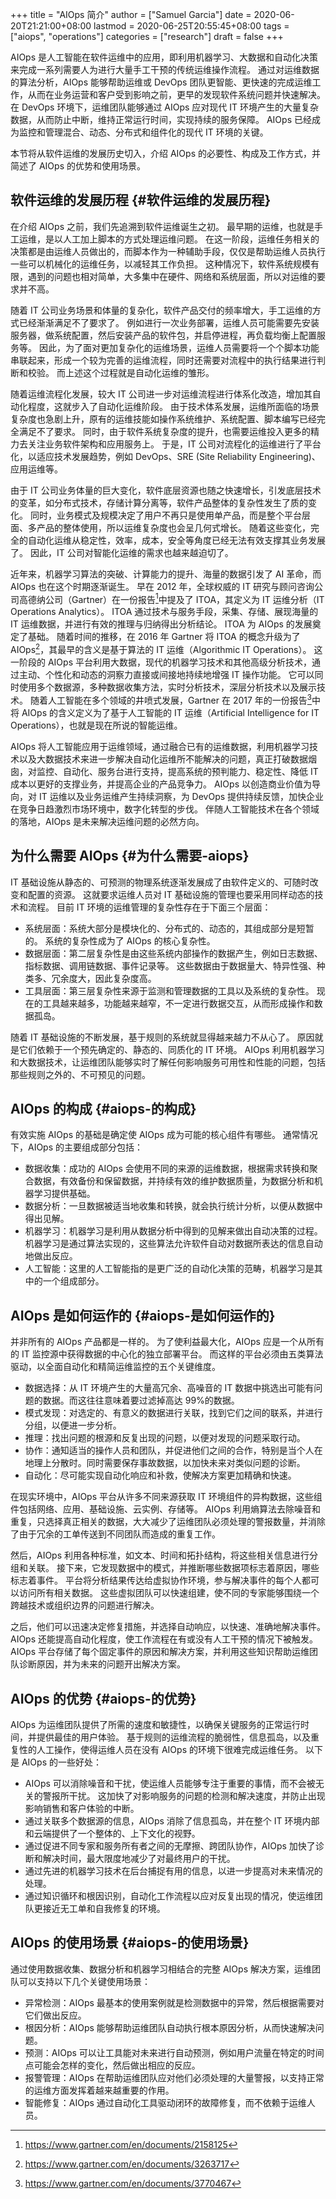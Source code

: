 +++
title = "AIOps 简介"
author = ["Samuel Garcia"]
date = 2020-06-20T21:21:00+08:00
lastmod = 2020-06-25T20:55:45+08:00
tags = ["aiops", "operations"]
categories = ["research"]
draft = false
+++

AIOps 是人工智能在软件运维中的应用，即利用机器学习、大数据和自动化决策来完成一系列需要人为进行大量手工干预的传统运维操作流程。
通过对运维数据的算法分析，AIOps 能够帮助运维或 DevOps 团队更智能、更快速的完成运维工作，从而在业务运营和客户受到影响之前，更早的发现软件系统问题并快速解决。
在 DevOps 环境下，运维团队能够通过 AIOps 应对现代 IT 环境产生的大量复杂数据，从而防止中断，维持正常运行时间，实现持续的服务保障。
AIOps 已经成为监控和管理混合、动态、分布式和组件化的现代 IT 环境的关键。

本节将从软件运维的发展历史切入，介绍 AIOps 的必要性、构成及工作方式，并简述了 AIOps 的优势和使用场景。

<!--more-->


## 软件运维的发展历程 {#软件运维的发展历程}

在介绍 AIOps 之前，我们先追溯到软件运维诞生之初。
最早期的运维，也就是手工运维，是以人工加上脚本的方式处理运维问题。
在这一阶段，运维任务相关的决策都是由运维人员做出的，而脚本作为一种辅助手段，仅仅是帮助运维人员执行一些可以机械化的运维任务，以减轻其工作负担。
这种情况下，软件系统规模有限，遇到的问题也相对简单，大多集中在硬件、网络和系统层面，所以对运维的要求并不高。

随着 IT 公司业务场景和体量的复杂化，软件产品交付的频率增大，手工运维的方式已经渐渐满足不了要求了。
例如进行一次业务部署，运维人员可能需要先安装服务器，做系统配置，然后安装产品的软件包，并启停进程，再负载均衡上配置服务等。
因此，为了面对更加复杂化的运维场景，运维人员需要将一个个脚本功能串联起来，形成一个较为完善的运维流程，同时还需要对流程中的执行结果进行判断和校验。
而上述这个过程就是自动化运维的雏形。

随着运维流程化发展，较大 IT 公司进一步对运维流程进行体系化改造，增加其自动化程度，这就步入了自动化运维阶段。
由于技术体系发展，运维所面临的场景复杂度也急剧上升，原有的运维技能如操作系统维护、系统配置、脚本编写已经完全满足不了要求。
同时，由于软件系统复杂度的提升，也需要运维投入更多的精力去关注业务软件架构和应用服务上。
于是，IT 公司对流程化的运维进行了平台化，以适应技术发展趋势，例如 DevOps、SRE (Site Reliability Engineering)、应用运维等。

由于 IT 公司业务体量的巨大变化，软件底层资源也随之快速增长，引发底层技术的变革，如分布式技术，存储计算分离等，软件产品整体的复杂性发生了质的变化。
同时，业务模式及规模决定了用户不再只是使用单产品，而是整个平台层面、多产品的整体使用，所以运维复杂度也会呈几何式增长。
随着这些变化，完全的自动化运维从稳定性，效率，成本，安全等角度已经无法有效支撑其业务发展了。
因此，IT 公司对智能化运维的需求也越来越迫切了。

近年来，机器学习算法的突破、计算能力的提升、海量的数据引发了 AI 革命，而 AIOps 也在这个时期逐渐诞生。
早在 2012 年，全球权威的 IT 研究与顾问咨询公司高德纳公司（Gartner）在一份报告[^fn:1]中提及了 ITOA，其定义为 IT 运维分析（IT Operations Analytics）。
ITOA 通过技术与服务手段，采集、存储、展现海量的 IT 运维数据，并进行有效的推理与归纳得出分析结论。
ITOA 为 AIOps 的发展奠定了基础。
随着时间的推移，在 2016 年 Gartner 将 ITOA 的概念升级为了 AIOps[^fn:2]，其最早的含义是基于算法的 IT 运维（Algorithmic IT Operations）。
这一阶段的 AIOps 平台利用大数据，现代的机器学习技术和其他高级分析技术，通过主动、个性化和动态的洞察力直接或间接地持续地增强 IT 操作功能。
它可以同时使用多个数据源，多种数据收集方法，实时分析技术，深层分析技术以及展示技术。
随着人工智能在多个领域的井喷式发展，Gartner 在 2017 年的一份报告[^fn:3]中将 AIOps 的含义定义为了基于人工智能的 IT 运维（Artificial Intelligence for IT Operations），也就是现在所说的智能运维。

AIOps 将人工智能应用于运维领域，通过融合已有的运维数据，利用机器学习技术以及大数据技术来进一步解决自动化运维所不能解决的问题，真正打破数据烟囱，对监控、自动化、服务台进行支持，提高系统的预判能力、稳定性、降低 IT 成本以更好的支撑业务，并提高企业的产品竞争力。
AIOps 以创造商业价值为导向，对 IT 运维以及业务运维产生持续洞察，为 DevOps 提供持续反馈，加快企业在竞争日趋激烈市场环境中，数字化转型的步伐。
伴随人工智能技术在各个领域的落地，AIOps 是未来解决运维问题的必然方向。


## 为什么需要 AIOps {#为什么需要-aiops}

IT 基础设施从静态的、可预测的物理系统逐渐发展成了由软件定义的、可随时改变和配置的资源。
这就要求运维人员对 IT 基础设施的管理也要采用同样动态的技术和流程。
目前 IT 环境的运维管理的复杂性存在于下面三个层面：

-   系统层面：系统大部分是模块化的、分布式的、动态的，其组成部分是短暂的。
    系统的复杂性成为了 AIOps 的核心复杂性。
-   数据层面：第二层复杂性是由这些系统内部操作的数据产生，例如日志数据、指标数据、调用链数据、事件记录等。
    这些数据由于数据量大、特异性强、种类多、冗余度大，因此复杂度高。
-   工具层面：第三层复杂性来源于监测和管理数据的工具以及系统的复杂性。
    现在的工具越来越多，功能越来越窄，不一定进行数据交互，从而形成操作和数据孤岛。

随着 IT 基础设施的不断发展，基于规则的系统就显得越来越力不从心了。
原因就是它们依赖于一个预先确定的、静态的、同质化的 IT 环境。
AIOps 利用机器学习和大数据技术，让运维团队能够实时了解任何影响服务可用性和性能的问题，包括那些规则之外的、不可预见的问题。


## AIOps 的构成 {#aiops-的构成}

有效实施 AIOps 的基础是确定使 AIOps 成为可能的核心组件有哪些。
通常情况下，AIOps 的主要组成部分包括：

-   数据收集：成功的 AIOps 会使用不同的来源的运维数据，根据需求转换和聚合数据，有效备份和保留数据，并持续有效的维护数据质量，为数据分析和机器学习提供基础。
-   数据分析：一旦数据被适当地收集和转换，就会执行统计分析，以便从数据中得出见解。
-   机器学习：机器学习是利用从数据分析中得到的见解来做出自动决策的过程。
    机器学习是通过算法实现的，这些算法允许软件自动对数据所表达的信息自动地做出反应。
-   人工智能：这里的人工智能指的是更广泛的自动化决策的范畴，机器学习是其中的一个组成部分。


## AIOps 是如何运作的 {#aiops-是如何运作的}

并非所有的 AIOps 产品都是一样的。
为了使利益最大化，AIOps 应是一个从所有的 IT 监控源中获得数据的中心化的独立部署平台。
而这样的平台必须由五类算法驱动，以全面自动化和精简运维监控的五个关键维度。

-   数据选择：从 IT 环境产生的大量高冗余、高噪音的 IT 数据中挑选出可能有问题的数据。而这往往意味着要过滤掉高达 99%的数据。
-   模式发现：对选定的、有意义的数据进行关联，找到它们之间的联系，并进行分组，以便进一步分析。
-   推理：找出问题的根源和反复出现的问题，以便对发现的问题采取行动。
-   协作：通知适当的操作人员和团队，并促进他们之间的合作，特别是当个人在地理上分散时。同时需要保存事故数据，以加快未来对类似问题的诊断。
-   自动化：尽可能实现自动化响应和补救，使解决方案更加精确和快速。

在现实环境中，AIOps 平台从许多不同来源获取 IT 环境组件的异构数据，这些组件包括网络、应用、基础设施、云实例、存储等。
AIOps 利用熵算法去除噪音和重复，只选择真正相关的数据，大大减少了运维团队必须处理的警报数量，并消除了由于冗余的工单传送到不同团队而造成的重复工作。

然后，AIOps 利用各种标准，如文本、时间和拓扑结构，将这些相关信息进行分组和关联。
接下来，它发现数据中的模式，并推断哪些数据项标志着原因，哪些标志着事件。
平台将分析结果传达给虚拟协作环境，参与解决事件的每个人都可以访问所有相关数据。
这些虚拟团队可以快速组建，使不同的专家能够围绕一个跨越技术或组织边界的问题进行解决。

之后，他们可以迅速决定修复措施，并选择自动响应，以快速、准确地解决事件。
AIOps 还能提高自动化程度，使工作流程在有或没有人工干预的情况下被触发。
AIOps 平台存储了每个固定事件的原因和解决方案，并利用这些知识帮助运维团队诊断原因，并为未来的问题开出解决方案。


## AIOps 的优势 {#aiops-的优势}

AIOps 为运维团队提供了所需的速度和敏捷性，以确保关键服务的正常运行时间，并提供最佳的用户体验。
基于规则的运维流程的脆弱性，信息孤岛，以及重复性的人工操作，使得运维人员在没有 AIOps 的环境下很难完成运维任务。
以下是 AIOps 的一些好处：

-   AIOps 可以消除噪音和干扰，使运维人员能够专注于重要的事情，而不会被无关的警报所干扰。
    这加快了对影响服务的问题的检测和解决速度，并防止出现影响销售和客户体验的中断。
-   通过关联多个数据源的信息，AIOps 消除了信息孤岛，并在整个 IT 环境内部和云端提供了一个整体的、上下文化的视野。
-   通过促进不同专家和服务所有者之间的无摩擦、跨团队协作，AIOps 加快了诊断和解决时间，最大限度地减少了对最终用户的干扰。
-   通过先进的机器学习技术在后台捕捉有用的信息，以进一步提高对未来情况的处理。
-   通过知识循环和根因识别，自动化工作流程以应对反复出现的情况，使运维团队更接近无工单和自我修复的环境。


## AIOps 的使用场景 {#aiops-的使用场景}

通过使用数据收集、数据分析和机器学习相结合的完整 AIOps 解决方案，运维团队可以支持以下几个关键使用场景：

-   异常检测：AIOps 最基本的使用案例就是检测数据中的异常，然后根据需要对它们做出反应。
-   根因分析：AIOps 能够帮助运维团队自动执行根本原因分析，从而快速解决问题。
-   预测：AIOps 可以让工具能对未来进行自动预测，例如用户流量在特定的时间点可能会怎样的变化，然后做出相应的反应。
-   报警管理：AIOps 在帮助运维团队应对他们必须处理的大量警报，以支持正常的运维方面发挥着越来越重要的作用。
-   智能修复：AIOps 通过自动化工具驱动闭环的故障修复，而不依赖于运维人员。

[^fn:1]: <https://www.gartner.com/en/documents/2158125>
[^fn:2]: <https://www.gartner.com/en/documents/3263717>
[^fn:3]: <https://www.gartner.com/en/documents/3770467>
